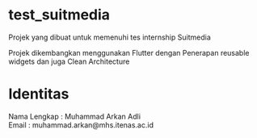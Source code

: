 # test_suitmedia

Projek yang dibuat untuk memenuhi tes internship Suitmedia

Projek dikembangkan menggunakan Flutter dengan Penerapan reusable widgets dan juga Clean Architecture

<h1>Identitas</h1>
Nama Lengkap  : Muhammad Arkan Adli
<br>
Email         : muhammad.arkan@mhs.itenas.ac.id
